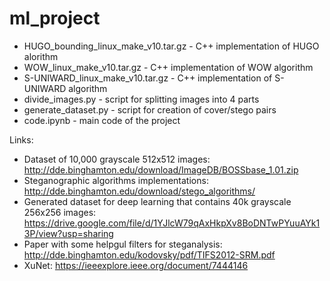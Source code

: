 # ml_project

- HUGO_bounding_linux_make_v10.tar.gz - C++ implementation of HUGO alorithm
- WOW_linux_make_v10.tar.gz - C++ implementation of WOW algorithm
- S-UNIWARD_linux_make_v10.tar.gz - C++ implementation of S-UNIWARD algorithm
- divide_images.py - script for splitting images into 4 parts
- generate_dataset.py - script for creation of cover/stego pairs
- code.ipynb - main code of the project

Links:
  - Dataset of 10,000 grayscale 512x512 images: http://dde.binghamton.edu/download/ImageDB/BOSSbase_1.01.zip
  - Steganographic algorithms implementations: http://dde.binghamton.edu/download/stego_algorithms/
  - Generated dataset for deep learning that contains 40k grayscale 256x256 images: https://drive.google.com/file/d/1YJlcW79qAxHkpXv8BoDNTwPYuuAYk13P/view?usp=sharing
  - Paper with some helpgul filters for steganalysis: http://dde.binghamton.edu/kodovsky/pdf/TIFS2012-SRM.pdf
  - XuNet: https://ieeexplore.ieee.org/document/7444146
